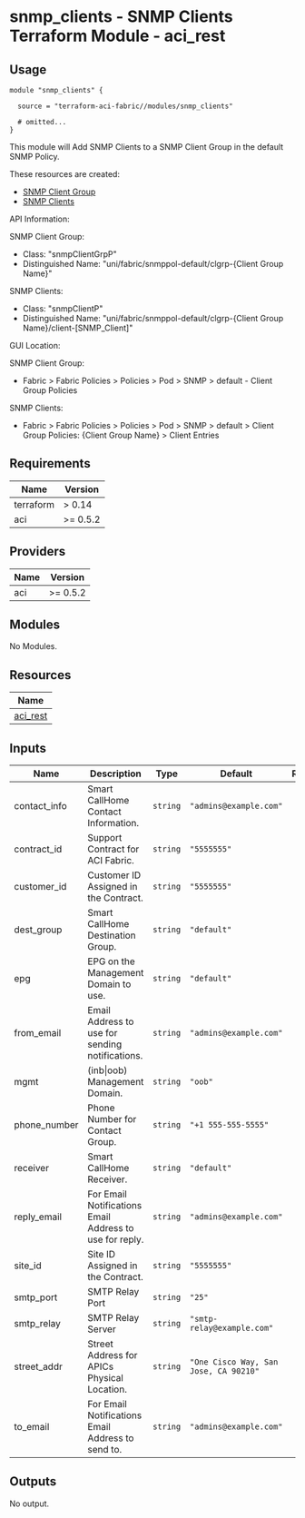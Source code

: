 # snmp_clients - SNMP Clients Terraform Module - aci_rest

## Usage

```hcl
module "snmp_clients" {

  source = "terraform-aci-fabric//modules/snmp_clients"

  # omitted...
}
```

This module will Add SNMP Clients to a SNMP Client Group in the default SNMP Policy.

These resources are created:

* [SNMP Client Group](https://registry.terraform.io/providers/CiscoDevNet/aci/latest/docs/resources/rest)
* [SNMP Clients](https://registry.terraform.io/providers/CiscoDevNet/aci/latest/docs/resources/rest)

API Information:

SNMP Client Group:

* Class: "snmpClientGrpP"
* Distinguished Name: "uni/fabric/snmppol-default/clgrp-{Client Group Name}"

SNMP Clients:

* Class: "snmpClientP"
* Distinguished Name: "uni/fabric/snmppol-default/clgrp-{Client Group Name}/client-[SNMP_Client]"

GUI Location:

SNMP Client Group:

* Fabric > Fabric Policies > Policies > Pod > SNMP > default - Client Group Policies

SNMP Clients:

* Fabric > Fabric Policies > Policies > Pod > SNMP > default > Client Group Policies: {Client Group Name} > Client Entries

<!-- BEGINNING OF PRE-COMMIT-TERRAFORM DOCS HOOK -->
## Requirements

| Name | Version |
|------|---------|
| terraform | > 0.14 |
| aci | >= 0.5.2 |

## Providers

| Name | Version |
|------|---------|
| aci | >= 0.5.2 |

## Modules

No Modules.

## Resources

| Name |
|------|
| [aci_rest](https://registry.terraform.io/providers/ciscodevnet/aci/0.5.2/docs/resources/rest) |

## Inputs

| Name | Description | Type | Default | Required |
|------|-------------|------|---------|:--------:|
| contact\_info | Smart CallHome Contact Information. | `string` | `"admins@example.com"` | no |
| contract\_id | Support Contract for ACI Fabric. | `string` | `"5555555"` | no |
| customer\_id | Customer ID Assigned in the Contract. | `string` | `"5555555"` | no |
| dest\_group | Smart CallHome Destination Group. | `string` | `"default"` | no |
| epg | EPG on the Management Domain to use. | `string` | `"default"` | no |
| from\_email | Email Address to use for sending notifications. | `string` | `"admins@example.com"` | no |
| mgmt | (inb\|oob) Management Domain. | `string` | `"oob"` | no |
| phone\_number | Phone Number for Contact Group. | `string` | `"+1 555-555-5555"` | no |
| receiver | Smart CallHome Receiver. | `string` | `"default"` | no |
| reply\_email | For Email Notifications Email Address to use for reply. | `string` | `"admins@example.com"` | no |
| site\_id | Site ID Assigned in the Contract. | `string` | `"5555555"` | no |
| smtp\_port | SMTP Relay Port | `string` | `"25"` | no |
| smtp\_relay | SMTP Relay Server | `string` | `"smtp-relay@example.com"` | no |
| street\_addr | Street Address for APICs Physical Location. | `string` | `"One Cisco Way, San Jose, CA 90210"` | no |
| to\_email | For Email Notifications Email Address to send to. | `string` | `"admins@example.com"` | no |

## Outputs

No output.
<!-- END OF PRE-COMMIT-TERRAFORM DOCS HOOK -->